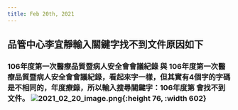 ```yaml
---
title: Feb 20th, 2021
---
```


## 品管中心李宜靜輸入關鍵字找不到文件原因如下
### 106年度第一次醫療品質暨病人安全會會議紀錄 與 106年度第一次醫療品質暨病人安全會會議紀錄，看起來字一樣，但其實有4個字的字碼是不相同的，年度療錄，所以輸入搜尋關鍵字：106年度第 會找不到文件。 ![2021_02_20_image.png](https://cdn.logseq.com/%2Ff467721d-5367-4760-8ae1-a7e9172833c8598f0900-8f6c-4537-86e3-1c83e2508d8b2021_02_20_image.png?Expires=4767397949&Signature=P9zZ8JhGnRQFpAekyrdzIqcRrNIjzpZXizA69juXJ~4Nxx1nL5Uiqd1oB0PY7KMGuArNgsENGOHvlHoIRNTl293o6k4DlCztqO21-ua7NBBORKaG6azNpt8aIQ9lrCOmmRehO0WkqBzFP5r514piVHzZ9gB-IgmSurJLn6PO~~JlXDbxFDIdgKXcUHPiXthnd~wXkBCFcLZ3s~4GWjyxvRbyuHpoVNJ6knNPjUskotAlwSDODGTMjfTMBhIAdr8f6HG1x3u8x6Zpo10VdkYVSbgLoaWDpHmoDmcbnPJwS4nT8XDEx2ITCIrbBNxE0R7nwBurV3GmLYM5M18zhHvCaQ__&Key-Pair-Id=APKAJE5CCD6X7MP6PTEA){:height 76, :width 602}
##
